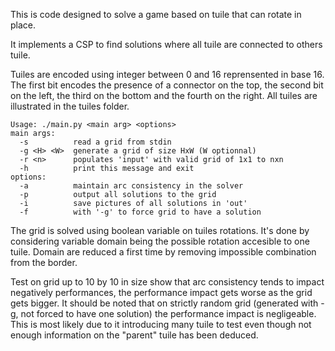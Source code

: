 This is code designed to solve a game based on tuile that can rotate in place.

It implements a CSP to find solutions where all tuile are connected to others tuile.

Tuiles are encoded using integer between 0 and 16 reprensented in base 16.
The first bit encodes the presence of a connector on the top, the second bit on the left, the third on the bottom and the fourth on the right.
All tuiles are illustrated in the tuiles folder.

```
Usage: ./main.py <main arg> <options>
main args:
  -s          read a grid from stdin
  -g <H> <W>  generate a grid of size HxW (W optionnal)
  -r <n>      populates 'input' with valid grid of 1x1 to nxn
  -h          print this message and exit
options:
  -a          maintain arc consistency in the solver
  -p          output all solutions to the grid
  -i          save pictures of all solutions in 'out'
  -f          with '-g' to force grid to have a solution
```

The grid is solved using boolean variable on tuiles rotations.
It's done by considering variable domain being the possible rotation accesible to one tuile.
Domain are reduced a first time by removing impossible combination from the border.

Test on grid up to 10 by 10 in size show that arc consistency tends to impact negatively performances, the performance impact gets worse as the grid gets bigger.
It should be noted that on strictly random grid (generated with -g, not forced to have one solution) the performance impact is negligeable. 
This is most likely due to it introducing many tuile to test even though not enough information on the "parent" tuile has been deduced.
